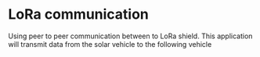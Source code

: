 # LoRa communication
 Using peer to peer communication between to LoRa shield. This application will transmit data from the solar vehicle to the following vehicle

